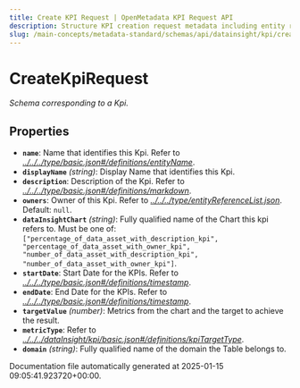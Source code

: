 ```yaml
---
title: Create KPI Request | OpenMetadata KPI Request API
description: Structure KPI creation request metadata including entity reference, formula, target, and aggregation.
slug: /main-concepts/metadata-standard/schemas/api/datainsight/kpi/createkpirequest
---
```


# CreateKpiRequest

*Schema corresponding to a Kpi.*

## Properties

- **`name`**: Name that identifies this Kpi. Refer to *[../../../type/basic.json#/definitions/entityName](#/../../type/basic.json#/definitions/entityName)*.
- **`displayName`** *(string)*: Display Name that identifies this Kpi.
- **`description`**: Description of the Kpi. Refer to *[../../../type/basic.json#/definitions/markdown](#/../../type/basic.json#/definitions/markdown)*.
- **`owners`**: Owner of this Kpi. Refer to *[../../../type/entityReferenceList.json](#/../../type/entityReferenceList.json)*. Default: `null`.
- **`dataInsightChart`** *(string)*: Fully qualified name of the Chart this kpi refers to. Must be one of: `["percentage_of_data_asset_with_description_kpi", "percentage_of_data_asset_with_owner_kpi", "number_of_data_asset_with_description_kpi", "number_of_data_asset_with_owner_kpi"]`.
- **`startDate`**: Start Date for the KPIs. Refer to *[../../../type/basic.json#/definitions/timestamp](#/../../type/basic.json#/definitions/timestamp)*.
- **`endDate`**: End Date for the KPIs. Refer to *[../../../type/basic.json#/definitions/timestamp](#/../../type/basic.json#/definitions/timestamp)*.
- **`targetValue`** *(number)*: Metrics from the chart and the target to achieve the result.
- **`metricType`**: Refer to *[../../../dataInsight/kpi/basic.json#/definitions/kpiTargetType](#/../../dataInsight/kpi/basic.json#/definitions/kpiTargetType)*.
- **`domain`** *(string)*: Fully qualified name of the domain the Table belongs to.


Documentation file automatically generated at 2025-01-15 09:05:41.923720+00:00.
